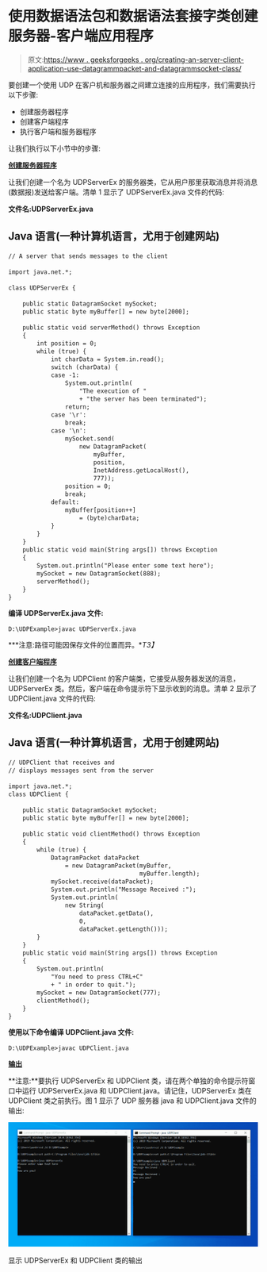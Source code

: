 # 使用数据语法包和数据语法套接字类创建服务器-客户端应用程序

> 原文:[https://www . geeksforgeeks . org/creating-an-server-client-application-use-datagrammpacket-and-datagrammsocket-class/](https://www.geeksforgeeks.org/creating-an-server-client-application-using-the-datagrampacket-and-datagramsocket-classes/)

要创建一个使用 UDP 在客户机和服务器之间建立连接的应用程序，我们需要执行以下步骤:

*   创建服务器程序
*   创建客户端程序
*   执行客户端和服务器程序

让我们执行以下小节中的步骤:

**<u>创建服务器程序</u>**

让我们创建一个名为 UDPServerEx 的服务器类，它从用户那里获取消息并将消息(数据报)发送给客户端。清单 1 显示了 UDPServerEx.java 文件的代码:

**文件名:UDPServerEx.java**

## Java 语言(一种计算机语言，尤用于创建网站)

```
// A server that sends messages to the client

import java.net.*;

class UDPServerEx {

    public static DatagramSocket mySocket;
    public static byte myBuffer[] = new byte[2000];

    public static void serverMethod() throws Exception
    {
        int position = 0;
        while (true) {
            int charData = System.in.read();
            switch (charData) {
            case -1:
                System.out.println(
                    "The execution of "
                    + "the server has been terminated");
                return;
            case '\r':
                break;
            case '\n':
                mySocket.send(
                    new DatagramPacket(
                        myBuffer,
                        position,
                        InetAddress.getLocalHost(),
                        777));
                position = 0;
                break;
            default:
                myBuffer[position++]
                    = (byte)charData;
            }
        }
    }
    public static void main(String args[]) throws Exception
    {
        System.out.println("Please enter some text here");
        mySocket = new DatagramSocket(888);
        serverMethod();
    }
}
```

**编译 UDPServerEx.java 文件:**

```
D:\UDPExample>javac UDPServerEx.java
```

***注意:路径可能因保存文件的位置而异。**T3】*

**<u>创建客户端程序</u>**

让我们创建一个名为 UDPClient 的客户端类，它接受从服务器发送的消息，UDPServerEx 类。然后，客户端在命令提示符下显示收到的消息。清单 2 显示了 UDPClient.java 文件的代码:

**文件名:UDPClient.java**

## Java 语言(一种计算机语言，尤用于创建网站)

```
// UDPClient that receives and
// displays messages sent from the server

import java.net.*;
class UDPClient {

    public static DatagramSocket mySocket;
    public static byte myBuffer[] = new byte[2000];

    public static void clientMethod() throws Exception
    {
        while (true) {
            DatagramPacket dataPacket
                = new DatagramPacket(myBuffer,
                                     myBuffer.length);
            mySocket.receive(dataPacket);
            System.out.println("Message Received :");
            System.out.println(
                new String(
                    dataPacket.getData(),
                    0,
                    dataPacket.getLength()));
        }
    }
    public static void main(String args[]) throws Exception
    {
        System.out.println(
            "You need to press CTRL+C"
            + " in order to quit.");
        mySocket = new DatagramSocket(777);
        clientMethod();
    }
}
```

**使用以下命令编译 UDPClient.java 文件:**

```
D:\UDPExample>javac UDPClient.java
```

**<u>输出</u>**

**注意:**要执行 UDPServerEx 和 UDPClient 类，请在两个单独的命令提示符窗口中运行 UDPServerEx.java 和 UDPClient.java。请记住，UDPServerEx 类在 UDPClient 类之前执行。图 1 显示了 UDP 服务器 java 和 UDPClient.java 文件的输出:

[![](img/e86d65fa25aa8f4071f56a8a6683651e.png)](https://media.geeksforgeeks.org/wp-content/uploads/20190922165217/blog-1.11.png)

显示 UDPServerEx 和 UDPClient 类的输出